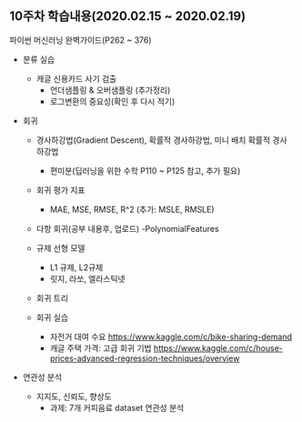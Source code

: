 ## 10주차 학습내용(2020.02.15 ~ 2020.02.19) 

파이썬 머신러닝 완벽가이드(P262 ~ 376)
- 분류 실습 
   - 캐글 신용카드 사기 검출
     - 언더샘플링 & 오버샘플링 (추가정리)
     - 로그변환의 중요성(확인 후 다시 적기)
   
- 회귀
   - 경사하강법(Gradient Descent), 확률적 경사하강법, 미니 배치 확률적 경사 하강법
      - 편미분(딥러닝을 위한 수학 P110 ~ P125 참고, 추가 필요)
      
   - 회귀 평가 지표
      - MAE, MSE, RMSE, R^2 (추가: MSLE, RMSLE)
      
   - 다항 회귀(공부 내용후, 업로드)
      -PolynomialFeatures
      
   - 규제 선형 모델
      - L1 규제, L2규제
      - 릿지, 라쏘, 엘라스틱넷

   - 회귀 트리

   - 회귀 실습
      - 자전거 대여 수요 
        https://www.kaggle.com/c/bike-sharing-demand
      - 캐글 주택 가격: 고급 회귀 기법
        https://www.kaggle.com/c/house-prices-advanced-regression-techniques/overview
   
   
- 연관성 분석
   - 지지도, 신뢰도, 향상도
     - 과제: 7개 커피음료 dataset 연관성 분석
